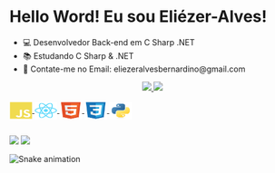 # Hello Word! Eu sou Eliézer-Alves!
<div>
  <ul>
    <li>💻 Desenvolvedor Back-end em C Sharp .NET </li>
    <li>📚 Estudando C Sharp & .NET </li>
    <li>📧 Contate-me no Email: eliezeralvesbernardino@gmail.com</li>
  </ul>
</div>

<div align="center">
  <a href="https://github.com/Eliezer2000">
  <img height="180em" src="https://github-readme-stats.vercel.app/api?username=Eliezer2000&show_icons=true&theme=gruvbox&include_all_commits=true&count_private=true"/>
  <img height="180em" src="https://github-readme-stats.vercel.app/api/top-langs/?username=Eliezer2000&layout=compact&langs_count=7&theme=gruvbox"/>
</div>
  
<div style="display: inline_block"><br>
  <img align="center" alt="Rafa-Js" height="30" width="40" src="https://raw.githubusercontent.com/devicons/devicon/master/icons/javascript/javascript-plain.svg">
  
  <img align="center" alt="Rafa-React" height="30" width="40" src="https://raw.githubusercontent.com/devicons/devicon/master/icons/react/react-original.svg">
  <img align="center" alt="Rafa-HTML" height="30" width="40" src="https://raw.githubusercontent.com/devicons/devicon/master/icons/html5/html5-original.svg">
  <img align="center" alt="Rafa-CSS" height="30" width="40" src="https://raw.githubusercontent.com/devicons/devicon/master/icons/css3/css3-original.svg">
  <img align="center" alt="Rafa-Python" height="30" width="40" src="https://raw.githubusercontent.com/devicons/devicon/master/icons/python/python-original.svg">
  
  
  
 ##
  
<div> 




  <a href = "eliezeralvesbernardino@gmail.com"><img src="https://img.shields.io/badge/-Gmail-%23333?style=for-the-badge&logo=gmail&logoColor=white" target="_blank"></a>
  <a href="https://www.linkedin.com/in/eliézer-alves-bernardino-051987194/" target="_blank"><img src="https://img.shields.io/badge/-LinkedIn-%230077B5?style=for-the-badge&logo=linkedin&logoColor=white" target="_blank"></a> 
 
  ![Snake animation](https://github.com/Eliezer2000/Eliezer2000/blob/output/github-contribution-grid-snake.svg)


</div>






